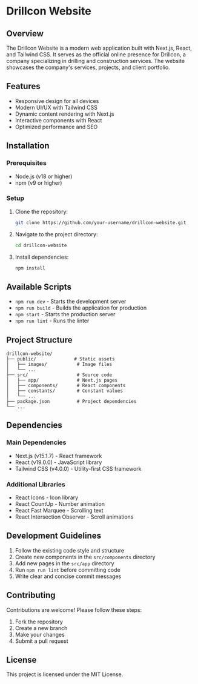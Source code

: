 # Drillcon Website

## Overview
The Drillcon Website is a modern web application built with Next.js, React, and Tailwind CSS. It serves as the official online presence for Drillcon, a company specializing in drilling and construction services. The website showcases the company's services, projects, and client portfolio.

## Features
- Responsive design for all devices
- Modern UI/UX with Tailwind CSS
- Dynamic content rendering with Next.js
- Interactive components with React
- Optimized performance and SEO

## Installation

### Prerequisites
- Node.js (v18 or higher)
- npm (v9 or higher)

### Setup
1. Clone the repository:
   ```bash
   git clone https://github.com/your-username/drillcon-website.git
   ```
2. Navigate to the project directory:
   ```bash
   cd drillcon-website
   ```
3. Install dependencies:
   ```bash
   npm install
   ```

## Available Scripts

- `npm run dev` - Starts the development server
- `npm run build` - Builds the application for production
- `npm start` - Starts the production server
- `npm run lint` - Runs the linter

## Project Structure

```
drillcon-website/
├── public/              # Static assets
│   ├── images/           # Image files
│   └── ...
├── src/                  # Source code
│   ├── app/              # Next.js pages
│   ├── components/       # React components
│   ├── constants/        # Constant values
│   └── ...
├── package.json          # Project dependencies
└── ...
```

## Dependencies

### Main Dependencies
- Next.js (v15.1.7) - React framework
- React (v19.0.0) - JavaScript library
- Tailwind CSS (v4.0.0) - Utility-first CSS framework

### Additional Libraries
- React Icons - Icon library
- React CountUp - Number animation
- React Fast Marquee - Scrolling text
- React Intersection Observer - Scroll animations

## Development Guidelines

1. Follow the existing code style and structure
2. Create new components in the `src/components` directory
3. Add new pages in the `src/app` directory
4. Run `npm run lint` before committing code
5. Write clear and concise commit messages

## Contributing
Contributions are welcome! Please follow these steps:
1. Fork the repository
2. Create a new branch
3. Make your changes
4. Submit a pull request

## License
This project is licensed under the MIT License.
